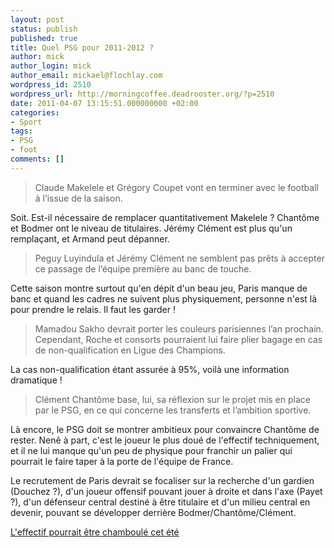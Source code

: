 ```yaml
---
layout: post
status: publish
published: true
title: Quel PSG pour 2011-2012 ?
author: mick
author_login: mick
author_email: mickael@flochlay.com
wordpress_id: 2510
wordpress_url: http://morningcoffee.deadrooster.org/?p=2510
date: 2011-04-07 13:15:51.000000000 +02:00
categories:
- Sport
tags:
- PSG
- foot
comments: []
---
```


> Claude Makelele et Grégory Coupet vont en terminer avec le football à l’issue de la saison.

Soit. Est-il nécessaire de remplacer quantitativement Makelele ? Chantôme et Bodmer ont le niveau de titulaires. Jérémy Clément est plus qu'un remplaçant, et Armand peut dépanner.

> Peguy Luyindula et Jérémy Clément ne semblent pas prêts à accepter ce passage de l’équipe première au banc de touche.

Cette saison montre surtout qu'en dépit d'un beau jeu, Paris manque de banc et quand les cadres ne suivent plus physiquement, personne n'est là pour prendre le relais. Il faut les garder !

> Mamadou Sakho devrait porter les couleurs parisiennes l’an prochain. 
> Cependant, Roche et consorts pourraient lui faire plier bagage en cas de non-qualification en Ligue des Champions.

La cas non-qualification étant assurée à 95%, voilà une information dramatique !

> Clément Chantôme base, lui, sa réflexion sur le projet mis en place par le PSG, en 
> ce qui concerne les transferts et l’ambition sportive.

Là encore, le PSG doit se montrer ambitieux pour convaincre Chantôme de rester. Nenê à part, c'est le joueur le plus doué de l'effectif techniquement, et il ne lui manque qu'un peu de physique pour franchir un palier qui pourrait le faire taper à la porte de l'équipe de France.

Le recrutement de Paris devrait se focaliser sur la recherche d'un gardien (Douchez ?), d'un joueur offensif pouvant jouer à droite et dans l'axe (Payet ?), d'un défenseur central destiné à être titulaire et d'un milieu central en devenir, pouvant se développer derrière Bodmer/Chantôme/Clément.

[L'effectif pourrait être chamboulé cet été][1]

[1]: http://www.sortiraparis.com/loisirs/psg/articles/39958-l-effectif-pourrait-etre-chamboule-cet-ete
